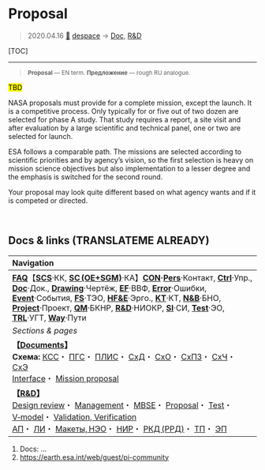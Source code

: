 # Proposal
> 2020.04.16 [🚀](../index/index.md) [despace](index.md) → [Doc](doc.md), [R&D](rnd.md)

[TOC]

---
> <small>**Proposal** — EN term. **Предложение** — rough RU analogue.</small>

<mark>TBD</mark>

NASA proposals must provide for a complete mission, except the launch. It is a competitive process. Only typically for or five out of two dozen are selected for phase A study. That study requires a report, a site visit and after evaluation by a large scientific and technical panel, one or two are selected for launch.

ESA follows a comparable path. The missions are selected according to scientific priorities and by agency’s vision, so the first selection is heavy on mission science objectives but also implementation to a lesser degree and the emphasis is switched for the second round.

Your proposal may look quite different based on what agency wants and if it is competed or directed.



<p style="page-break-after:always"> </p>

## Docs & links (TRANSLATEME ALREADY)
|Navigation|
|:--|
|**[FAQ](faq.md)**【**[SCS](scs.md)**·КК, **[SC (OE+SGM)](sc.md)**·КА】**[CON](contact.md)·[Pers](person.md)**·Контакт, **[Ctrl](control.md)**·Упр., **[Doc](doc.md)**·Док., **[Drawing](drawing.md)**·Чертёж, **[EF](ef.md)**·ВВФ, **[Error](error.md)**·Ошибки, **[Event](event.md)**·События, **[FS](fs.md)**·ТЭО, **[HF&E](hfe.md)**·Эрго., **[KT](kt.md)**·КТ, **[N&B](nnb.md)**·БНО, **[Project](project.md)**·Проект, **[QM](qm.md)**·БКНР, **[R&D](rnd.md)**·НИОКР, **[SI](si.md)**·СИ, **[Test](test.md)**·ЭО, **[TRL](trl.md)**·УГТ, **[Way](way.md)**·Пути|
|*Sections & pages*|
|**【[Documents](doc.md)】**<br> **Схема:** [КСС](ксс.md)・ [ПГС](пгс.md)・ [ПЛИС](плис.md)・ [СхД](drawing.md)・ [СхО](drawing.md)・ [СхПЗ](drawing.md)・ [СхЧ](drawing.md)・ [СхЭ](drawing.md)<br> [Interface](interface.md)・ [Mission proposal](proposal.md)|
|**【[R&D](rnd.md)】**<br> [Design review](design_review.md)・ [Management](mgmt.md)・ [MBSE](se.md)・ [Proposal](proposal.md)・ [Test](test.md)・ [V‑model](v_model.md)・ [Validation, Verification](vnv.md)<br> [АП](rnd_ap.md)・ [ЛИ](rnd_e.md)・ [Макеты, НЭО](test.md)・ [НИР](rnd_0.md)・ [РКД (РРД)](rnd_rkd.md)・ [ТП](rnd_tp.md)・ [ЭП](rnd_ep.md)|

   1. Docs: …
   1. <https://earth.esa.int/web/guest/pi-community>
